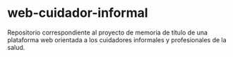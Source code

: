 # web-cuidador-informal
Repositorio correspondiente al proyecto de memoria de título de una plataforma web orientada a los cuidadores informales y profesionales de la salud.
